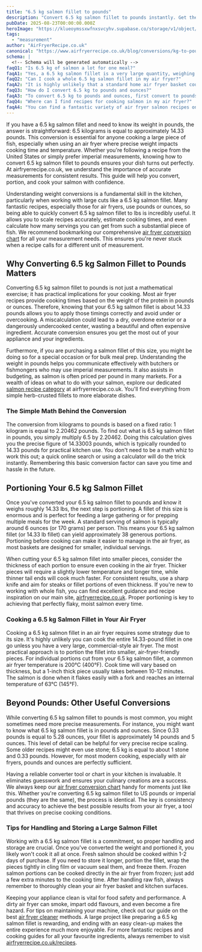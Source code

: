 ```yaml
---
title: "6.5 kg salmon fillet to pounds"
description: "Convert 6.5 kg salmon fillet to pounds instantly. Get the exact weight, cooking tips, and air fryer portioning advice for perfect results every time."
pubDate: 2025-08-23T00:00:00.000Z
heroImage: "https://klueoymssxwfnxsvcyhv.supabase.co/storage/v1/object/public/Shmucket/6-5-kg-salmon-fillet-to-pounds.webp"
tags:
  - "measurement"
author: "AirFryerRecipe.co.uk"
canonical: "https://www.airfryerrecipe.co.uk/blog/conversions/kg-to-pounds/6-5-kg-salmon-fillet-to-pounds"
schema: |
  <!-- Schema will be generated automatically -->
faqQ1: "Is 6.5 kg of salmon a lot for one meal?"
faqA1: "Yes, a 6.5 kg salmon fillet is a very large quantity, weighing approximately 14.33 pounds. It is typically far too much for a single family meal and is better suited for a large gathering, a special event, or for meal prepping multiple portions to be frozen and cooked later. You can expect to get around 38 individual servings from a fillet of this size, assuming a standard portion of 6 ounces per person."
faqQ2: "Can I cook a whole 6.5 kg salmon fillet in my air fryer?"
faqA2: "It is highly unlikely that a standard home air fryer basket could accommodate an entire 6.5 kg (14.33 lb) salmon fillet in one go due to its size. The most effective method is to portion the large fillet into smaller, individual steaks or pieces that will fit comfortably in a single layer in the basket. This ensures the hot air can circulate properly around each piece, leading to even cooking and a perfectly crispy skin."
faqQ3: "How do I convert 6.5 kg to pounds and ounces?"
faqA3: "To convert 6.5 kg to pounds and ounces, first convert to pounds. 6.5 kg multiplied by 2.20462 equals approximately 14.33 pounds. The whole number is 14 pounds. To find the ounces, take the decimal part (0.33) and multiply it by 16 (since there are 16 ounces in a pound). 0.33 x 16 = 5.28 ounces. Therefore, 6.5 kg is roughly 14 pounds and 5 ounces."
faqQ4: "Where can I find recipes for cooking salmon in my air fryer?"
faqA4: "You can find a fantastic variety of air fryer salmon recipes on our website at airfryerrecipe.co.uk. We have a dedicated section for salmon that includes recipes for every taste, from simple lemon and herb fillets to more complex, flavour-packed dishes. Whether you're cooking a small portion or a piece from your large 6.5 kg fillet, our recipes provide precise temperatures and timings for perfect results every time."
---
```

<p>If you have a 6.5 kg salmon fillet and need to know its weight in pounds, the answer is straightforward: 6.5 kilograms is equal to approximately 14.33 pounds. This conversion is essential for anyone cooking a large piece of fish, especially when using an air fryer where precise weight impacts cooking time and temperature. Whether you're following a recipe from the United States or simply prefer imperial measurements, knowing how to convert 6.5 kg salmon fillet to pounds ensures your dish turns out perfectly. At airfryerrecipe.co.uk, we understand the importance of accurate measurements for consistent results. This guide will help you convert, portion, and cook your salmon with confidence.</p>
<p>Understanding weight conversions is a fundamental skill in the kitchen, particularly when working with large cuts like a 6.5 kg salmon fillet. Many fantastic recipes, especially those for air fryers, use pounds or ounces, so being able to quickly convert 6.5 kg salmon fillet to lbs is incredibly useful. It allows you to scale recipes accurately, estimate cooking times, and even calculate how many servings you can get from such a substantial piece of fish. We recommend bookmarking our comprehensive <a href="https://www.airfryerrecipe.co.uk/air-fryer-conversion-chart">air fryer conversion chart</a> for all your measurement needs. This ensures you're never stuck when a recipe calls for a different unit of measurement.</p>
<h2>Why Converting 6.5 kg Salmon Fillet to Pounds Matters</h2>
<p>Converting 6.5 kg salmon fillet to pounds is not just a mathematical exercise; it has practical implications for your cooking. Most air fryer recipes provide cooking times based on the weight of the protein in pounds or ounces. Therefore, knowing that your 6.5 kg salmon fillet is about 14.33 pounds allows you to apply those timings correctly and avoid under or overcooking. A miscalculation could lead to a dry, overdone exterior or a dangerously undercooked center, wasting a beautiful and often expensive ingredient. Accurate conversion ensures you get the most out of your appliance and your ingredients.</p>
<p>Furthermore, if you are purchasing a salmon fillet of this size, you might be doing so for a special occasion or for bulk meal prep. Understanding the weight in pounds helps you communicate effectively with butchers or fishmongers who may use imperial measurements. It also assists in budgeting, as salmon is often priced per pound in many markets. For a wealth of ideas on what to do with your salmon, explore our dedicated <a href="https://www.airfryerrecipe.co.uk/recipe-category/salmon">salmon recipe category</a> at airfryerrecipe.co.uk. You'll find everything from simple herb-crusted fillets to more elaborate dishes.</p>
<h3>The Simple Math Behind the Conversion</h3>
<p>The conversion from kilograms to pounds is based on a fixed ratio: 1 kilogram is equal to 2.20462 pounds. To find out what is 6.5 kg salmon fillet in pounds, you simply multiply 6.5 by 2.20462. Doing this calculation gives you the precise figure of 14.33003 pounds, which is typically rounded to 14.33 pounds for practical kitchen use. You don't need to be a math whiz to work this out; a quick online search or using a calculator will do the trick instantly. Remembering this basic conversion factor can save you time and hassle in the future.</p>
<h2>Portioning Your 6.5 kg Salmon Fillet</h2>
<p>Once you've converted your 6.5 kg salmon fillet to pounds and know it weighs roughly 14.33 lbs, the next step is portioning. A fillet of this size is enormous and is perfect for feeding a large gathering or for prepping multiple meals for the week. A standard serving of salmon is typically around 6 ounces (or 170 grams) per person. This means your 6.5 kg salmon fillet (or 14.33 lb fillet) can yield approximately 38 generous portions. Portioning before cooking can make it easier to manage in the air fryer, as most baskets are designed for smaller, individual servings.</p>
<p>When cutting your 6.5 kg salmon fillet into smaller pieces, consider the thickness of each portion to ensure even cooking in the air fryer. Thicker pieces will require a slightly lower temperature and longer time, while thinner tail ends will cook much faster. For consistent results, use a sharp knife and aim for steaks or fillet portions of even thickness. If you're new to working with whole fish, you can find excellent guidance and recipe inspiration on our main site, <a href="https://www.airfryerrecipe.co.uk/">airfryerrecipe.co.uk</a>. Proper portioning is key to achieving that perfectly flaky, moist salmon every time.</p>
<h3>Cooking a 6.5 kg Salmon Fillet in Your Air Fryer</h3>
<p>Cooking a 6.5 kg salmon fillet in an air fryer requires some strategy due to its size. It's highly unlikely you can cook the entire 14.33-pound fillet in one go unless you have a very large, commercial-style air fryer. The most practical approach is to portion the fillet into smaller, air-fryer-friendly pieces. For individual portions cut from your 6.5 kg salmon fillet, a common air fryer temperature is 200°C (400°F). Cook time will vary based on thickness, but a 1-inch thick piece usually takes between 10-12 minutes. The salmon is done when it flakes easily with a fork and reaches an internal temperature of 63°C (145°F).</p>
<h2>Beyond Pounds: Other Useful Conversions</h2>
<p>While converting 6.5 kg salmon fillet to pounds is most common, you might sometimes need more precise measurements. For instance, you might want to know what 6.5 kg salmon fillet is in pounds and ounces. Since 0.33 pounds is equal to 5.28 ounces, your fillet is approximately 14 pounds and 5 ounces. This level of detail can be helpful for very precise recipe scaling. Some older recipes might even use stone; 6.5 kg is equal to about 1 stone and 0.33 pounds. However, for most modern cooking, especially with air fryers, pounds and ounces are perfectly sufficient.</p>
<p>Having a reliable converter tool or chart in your kitchen is invaluable. It eliminates guesswork and ensures your culinary creations are a success. We always keep our <a href="https://www.airfryerrecipe.co.uk/air-fryer-conversion-chart">air fryer conversion chart</a> handy for moments just like this. Whether you're converting 6.5 kg salmon fillet to US pounds or imperial pounds (they are the same), the process is identical. The key is consistency and accuracy to achieve the best possible results from your air fryer, a tool that thrives on precise cooking conditions.</p>
<h3>Tips for Handling and Storing a Large Salmon Fillet</h3>
<p>Working with a 6.5 kg salmon fillet is a commitment, so proper handling and storage are crucial. Once you've converted the weight and portioned it, you likely won't cook it all at once. Fresh salmon should be cooked within 1-2 days of purchase. If you need to store it longer, portion the fillet, wrap the pieces tightly in cling film or vacuum seal them, and freeze them. Frozen salmon portions can be cooked directly in the air fryer from frozen; just add a few extra minutes to the cooking time. After handling raw fish, always remember to thoroughly clean your air fryer basket and kitchen surfaces.</p>
<p>Keeping your appliance clean is vital for food safety and performance. A dirty air fryer can smoke, impart odd flavours, and even become a fire hazard. For tips on maintaining your machine, check out our guide on the best <a href="https://www.airfryerrecipe.co.uk/air-fryer-cleaner">air fryer cleaner</a> methods. A large project like preparing a 6.5 kg salmon fillet is rewarding, and ending with an easy clean-up makes the entire experience much more enjoyable. For more fantastic recipes and cooking guides for all your favourite ingredients, always remember to visit <a href="https://www.airfryerrecipe.co.uk/recipes">airfryerrecipe.co.uk/recipes</a>.</p>
